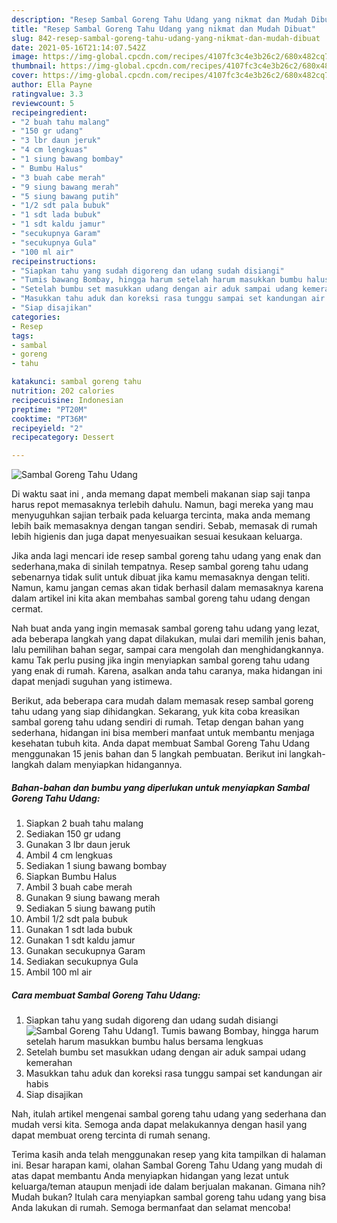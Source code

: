 ```yaml
---
description: "Resep Sambal Goreng Tahu Udang yang nikmat dan Mudah Dibuat"
title: "Resep Sambal Goreng Tahu Udang yang nikmat dan Mudah Dibuat"
slug: 842-resep-sambal-goreng-tahu-udang-yang-nikmat-dan-mudah-dibuat
date: 2021-05-16T21:14:07.542Z
image: https://img-global.cpcdn.com/recipes/4107fc3c4e3b26c2/680x482cq70/sambal-goreng-tahu-udang-foto-resep-utama.jpg
thumbnail: https://img-global.cpcdn.com/recipes/4107fc3c4e3b26c2/680x482cq70/sambal-goreng-tahu-udang-foto-resep-utama.jpg
cover: https://img-global.cpcdn.com/recipes/4107fc3c4e3b26c2/680x482cq70/sambal-goreng-tahu-udang-foto-resep-utama.jpg
author: Ella Payne
ratingvalue: 3.3
reviewcount: 5
recipeingredient:
- "2 buah tahu malang"
- "150 gr udang"
- "3 lbr daun jeruk"
- "4 cm lengkuas"
- "1 siung bawang bombay"
- " Bumbu Halus"
- "3 buah cabe merah"
- "9 siung bawang merah"
- "5 siung bawang putih"
- "1/2 sdt pala bubuk"
- "1 sdt lada bubuk"
- "1 sdt kaldu jamur"
- "secukupnya Garam"
- "secukupnya Gula"
- "100 ml air"
recipeinstructions:
- "Siapkan tahu yang sudah digoreng dan udang sudah disiangi"
- "Tumis bawang Bombay, hingga harum setelah harum masukkan bumbu halus bersama lengkuas"
- "Setelah bumbu set masukkan udang dengan air aduk sampai udang kemerahan"
- "Masukkan tahu aduk dan koreksi rasa tunggu sampai set kandungan air habis"
- "Siap disajikan"
categories:
- Resep
tags:
- sambal
- goreng
- tahu

katakunci: sambal goreng tahu 
nutrition: 202 calories
recipecuisine: Indonesian
preptime: "PT20M"
cooktime: "PT36M"
recipeyield: "2"
recipecategory: Dessert

---
```



![Sambal Goreng Tahu Udang](https://img-global.cpcdn.com/recipes/4107fc3c4e3b26c2/680x482cq70/sambal-goreng-tahu-udang-foto-resep-utama.jpg)

Di waktu  saat ini , anda memang dapat membeli makanan siap saji tanpa harus repot memasaknya terlebih dahulu. Namun, bagi mereka yang mau menyuguhkan sajian terbaik pada keluarga tercinta, maka anda memang lebih baik memasaknya dengan tangan sendiri. Sebab, memasak di rumah lebih higienis dan juga dapat menyesuaikan sesuai kesukaan keluarga.

Jika anda lagi mencari ide resep sambal goreng tahu udang yang enak dan sederhana,maka di sinilah tempatnya. Resep sambal goreng tahu udang  sebenarnya tidak sulit untuk dibuat jika kamu memasaknya dengan teliti. Namun, kamu jangan cemas akan tidak berhasil dalam memasaknya 
karena dalam artikel ini kita akan membahas sambal goreng tahu udang dengan cermat.  



Nah buat anda yang ingin memasak sambal goreng tahu udang yang lezat, ada beberapa langkah yang dapat dilakukan, mulai dari memilih jenis bahan, lalu pemilihan bahan segar, sampai cara mengolah dan menghidangkannya. kamu Tak perlu pusing jika ingin menyiapkan sambal goreng tahu udang yang enak di rumah. Karena, asalkan anda  tahu caranya, maka hidangan ini dapat menjadi suguhan yang istimewa.

Berikut, ada beberapa cara mudah dalam memasak resep sambal goreng tahu udang yang siap dihidangkan. Sekarang, yuk kita coba kreasikan sambal goreng tahu udang sendiri di rumah. Tetap dengan bahan yang sederhana, hidangan ini bisa memberi manfaat untuk membantu menjaga kesehatan tubuh kita. Anda dapat membuat Sambal Goreng Tahu Udang menggunakan 15 jenis bahan dan 5 langkah pembuatan. Berikut ini langkah-langkah dalam menyiapkan hidangannya.

<!--inarticleads1-->

##### Bahan-bahan dan bumbu yang diperlukan untuk menyiapkan Sambal Goreng Tahu Udang:

1. Siapkan 2 buah tahu malang
1. Sediakan 150 gr udang
1. Gunakan 3 lbr daun jeruk
1. Ambil 4 cm lengkuas
1. Sediakan 1 siung bawang bombay
1. Siapkan  Bumbu Halus
1. Ambil 3 buah cabe merah
1. Gunakan 9 siung bawang merah
1. Sediakan 5 siung bawang putih
1. Ambil 1/2 sdt pala bubuk
1. Gunakan 1 sdt lada bubuk
1. Gunakan 1 sdt kaldu jamur
1. Gunakan secukupnya Garam
1. Sediakan secukupnya Gula
1. Ambil 100 ml air




<!--inarticleads2-->

##### Cara membuat Sambal Goreng Tahu Udang:

1. Siapkan tahu yang sudah digoreng dan udang sudah disiangi
<img src="https://img-global.cpcdn.com/steps/8dfa98e0e427b3c9/160x128cq70/sambal-goreng-tahu-udang-langkah-memasak-1-foto.jpg" alt="Sambal Goreng Tahu Udang">1. Tumis bawang Bombay, hingga harum setelah harum masukkan bumbu halus bersama lengkuas
1. Setelah bumbu set masukkan udang dengan air aduk sampai udang kemerahan
1. Masukkan tahu aduk dan koreksi rasa tunggu sampai set kandungan air habis
1. Siap disajikan




Nah, itulah artikel mengenai  sambal goreng tahu udang  yang sederhana dan mudah versi kita. Semoga anda dapat melakukannya dengan hasil yang dapat membuat oreng tercinta di rumah senang. 

Terima kasih anda telah menggunakan resep yang kita tampilkan di halaman ini. Besar harapan kami, olahan  Sambal Goreng Tahu Udang yang mudah di atas dapat membantu Anda menyiapkan hidangan yang lezat untuk keluarga/teman ataupun menjadi ide dalam berjualan makanan. Gimana nih? Mudah bukan? Itulah cara menyiapkan sambal goreng tahu udang yang bisa Anda lakukan di rumah. Semoga bermanfaat dan selamat mencoba!

